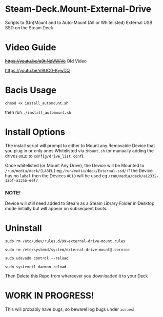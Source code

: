 # Steam-Deck.Mount-External-Drive
Scripts to (Un)Mount and to Auto-Mount (All or Whitelisted) External USB SSD on the Steam Deck

# Video Guide

~~https://youtu.be/q9tiNzVWjVo~~ Old Video

https://youtu.be/n9UC0-KywDQ

# Bacis Usage

`chmod +x install_automount.sh`

then run `./install_automount.sh`

# Install Options

The install script will prompt to either to Mount any Removable Device that you plug in or only ones Whitelisted via `zMount.sh` (or manually adding the drives `UUID` to `config/drive_list.conf`).

Once whitelisted (or Mount Any Drive), the Device will be Mounted to `/run/media/deck/[LABEL]` eg `/run/media/deck/External-ssd/` if the Device has no `label` then the Devices `UUID` will be used eg `/run/media/deck/a12332-12bf-a33ab-eef/`

### NOTE!

Device will still need added to Steam as a Steam Library Folder in Desktop mode initially but will appear on subsequent boots.

# Uninstall

`sudo rm /etc/udev/rules.d/99-external-drive-mount.rules`

`sudo rm /etc/systemd/system/external-drive-mount@.service`

`sudo udevadm control --reload`

`sudo systemctl daemon-reload`

Then Delete this Repo from whereever you downloaded it to your Deck

# WORK IN PROGRESS!
This will probably have bugs, so beware! log bugs under `issues`!
